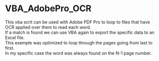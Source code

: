 # VBA_AdobePro_OCR
This vba scrit can be used with Adobe PDF Pro to loop to files that have OCR applied over them to read each word.  
If a match is found we can use VBA again to export the specific data to an Excel file.  
This exemple was optimized to loop through the pages going from last to first.  
In my specific case the word was always found on the N-1 page number.  
